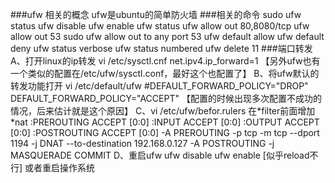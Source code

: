 ###ufw 相关的概念
	ufw是ubuntu的简单防火墙
###相关的命令
   sudo ufw status
   ufw disable 
   ufw enable 
   ufw  status
   ufw  allow out 80,8080/tcp
   ufw allow out 53
   sudo ufw allow out to any port 53
   ufw default allow 
   ufw default deny 
   ufw status verbose 
   ufw status numbered 
   ufw delete 11
###端口转发
	A、打开linux的ip转发
		vi /etc/sysctl.cnf 
		net.ipv4.ip_forward=1
		【另外ufw也有一个类似的配置在/etc/ufw/sysctl.conf，最好这个也配置了】
	B、将ufw默认的转发功能打开
		vi /etc/default/ufw	
		#DEFAULT_FORWARD_POLICY="DROP"
		DEFAULT_FORWARD_POLICY="ACCEPT"
		【配置的时候出现多次配置不成功的情况，后来估计就是这个原因】
	C、vi /etc/ufw/befor.rulers
		 在*filter前面增加
		*nat
		:PREROUTING ACCEPT [0:0]
		:INPUT ACCEPT [0:0]
		:OUTPUT ACCEPT [0:0]
		:POSTROUTING ACCEPT [0:0]
		-A PREROUTING  -p tcp -m tcp --dport 1194 -j DNAT --to-destination 192.168.0.127
		-A POSTROUTING -j MASQUERADE
		COMMIT
	D、重启ufw
		ufw disable 
		ufw enable
		[似乎reload不行]
		或者重启操作系统
